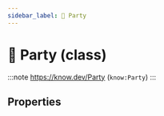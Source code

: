 ```yaml
---
sidebar_label: 🎉 Party
---
```


# 🎉 Party (class)

:::note
https://know.dev/Party
(`know:Party`)
:::

## Properties
